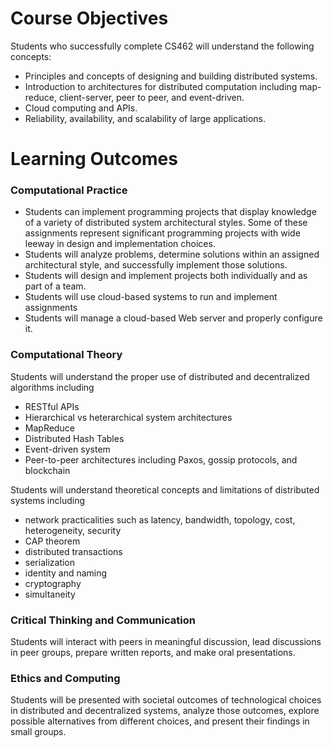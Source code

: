 

# Course Objectives

Students who successfully complete CS462 will understand the following concepts:

- Principles and concepts of designing and building distributed systems.
- Introduction to architectures for distributed computation including map-reduce, client-server, peer to peer, and event-driven.
- Cloud computing and APIs.
- Reliability, availability, and scalability of large applications.


# Learning Outcomes

### Computational Practice

- Students can implement programming projects that display knowledge of a variety of distributed system architectural styles. Some of these assignments represent significant programming projects with wide leeway in design and implementation choices. 
- Students will analyze problems, determine solutions within an assigned architectural style, and successfully implement those solutions.
- Students will design and implement projects both individually and as part of a team.
- Students will use cloud-based systems to run and implement assignments
- Students will manage a cloud-based Web server and properly configure it.

### Computational Theory

Students will understand the proper use of distributed and decentralized algorithms including

- RESTful APIs
- Hierarchical vs heterarchical system architectures
- MapReduce
- Distributed Hash Tables
- Event-driven system
- Peer-to-peer architectures including Paxos, gossip protocols, and blockchain

Students will understand theoretical concepts and limitations of distributed systems including

- network practicalities such as latency, bandwidth, topology, cost, heterogeneity, security
- CAP theorem
- distributed transactions
- serialization
- identity and naming
- cryptography
- simultaneity

### Critical Thinking and Communication

Students will interact with peers in meaningful discussion, lead discussions in peer groups, prepare written reports, and make oral presentations.  
	
### Ethics and Computing

Students will be presented with societal outcomes of technological choices in distributed and decentralized systems, analyze those outcomes, explore possible alternatives from different choices, and present their findings in small groups. 

